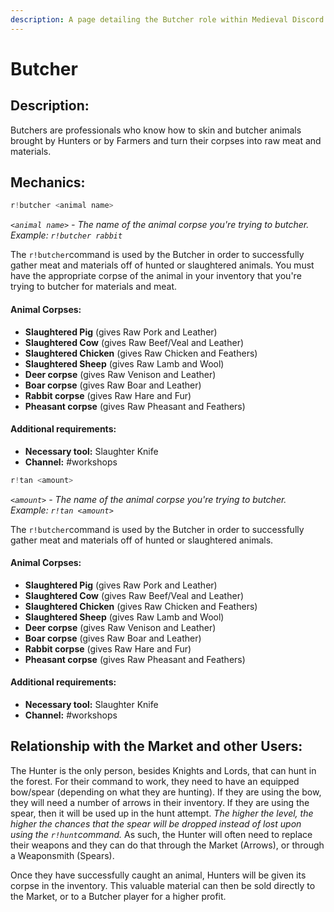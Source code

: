 ```yaml
---
description: A page detailing the Butcher role within Medieval Discord.
---
```


# Butcher

## Description:

Butchers are professionals who know how to skin and butcher animals brought by Hunters or by Farmers and turn their corpses into raw meat and materials.

## Mechanics:

```javascript
r!butcher <animal name>
```

_`<animal name>`_ _- The name of the animal corpse you're trying to butcher. Example:_ _`r!butcher rabbit`_

The `r!butcher`command is used by the Butcher in order to successfully gather meat and materials off of hunted or slaughtered animals. You must have the appropriate corpse of the animal in your inventory that you're trying to butcher for materials and meat.

#### Animal Corpses:

* **Slaughtered Pig** \(gives Raw Pork and Leather\)
* **Slaughtered Cow** \(gives Raw Beef/Veal and Leather\)
* **Slaughtered Chicken** \(gives Raw Chicken and Feathers\)
* **Slaughtered Sheep** \(gives Raw Lamb and Wool\)
* **Deer corpse** \(gives Raw Venison and Leather\)
* **Boar corpse** \(gives Raw Boar and Leather\)
* **Rabbit corpse** \(gives Raw Hare and Fur\)
* **Pheasant corpse** \(gives Raw Pheasant and Feathers\)

#### Additional requirements:

* **Necessary tool:** Slaughter Knife
* **Channel:** \#workshops

```javascript
r!tan <amount>
```

_`<amount>`_ _- The name of the animal corpse you're trying to butcher. Example:_ _`r!tan <amount>`_

The `r!butcher`command is used by the Butcher in order to successfully gather meat and materials off of hunted or slaughtered animals.

#### Animal Corpses:

* **Slaughtered Pig** \(gives Raw Pork and Leather\)
* **Slaughtered Cow** \(gives Raw Beef/Veal and Leather\)
* **Slaughtered Chicken** \(gives Raw Chicken and Feathers\)
* **Slaughtered Sheep** \(gives Raw Lamb and Wool\)
* **Deer corpse** \(gives Raw Venison and Leather\)
* **Boar corpse** \(gives Raw Boar and Leather\)
* **Rabbit corpse** \(gives Raw Hare and Fur\)
* **Pheasant corpse** \(gives Raw Pheasant and Feathers\)

#### Additional requirements:

* **Necessary tool:** Slaughter Knife
* **Channel:** \#workshops

## Relationship with the Market and other Users:

The Hunter is the only person, besides Knights and Lords, that can hunt in the forest. For their command to work, they need to have an equipped bow/spear \(depending on what they are hunting\). If they are using the bow, they will need a number of arrows in their inventory. If they are using the spear, then it will be used up in the hunt attempt. _The higher the level, the higher the chances that the spear will be dropped instead of lost upon using the `r!hunt`command._ As such, the Hunter will often need to replace their weapons and they can do that through the Market \(Arrows\), or through a Weaponsmith \(Spears\).  
  
Once they have successfully caught an animal, Hunters will be given its corpse in the inventory. This valuable material can then be sold directly to the Market, or to a Butcher player for a higher profit. 

